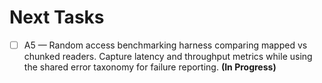 # Next Tasks

- [ ] A5 — Random access benchmarking harness comparing mapped vs chunked readers. Capture latency and throughput metrics while using the shared error taxonomy for failure reporting. **(In Progress)**

